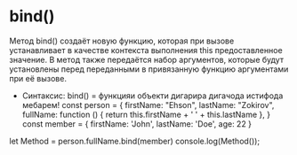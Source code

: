# bind()
Метод bind() создаёт новую функцию, которая при вызове устанавливает в качестве контекста выполнения this предоставленное значение. В метод также передаётся набор аргументов, которые будут установлены перед переданными в привязанную функцию аргументами при её вызове.
- Cинтаксис:
bind() = функцияи объекти дигарира дигачода истифода мебарем!
 const person = {
     firstName: "Ehson",
     lastName: "Zokirov",
     fullName: function () {
         return this.firstName + ' ' + this.lastName
     },
 }
 const member = {
     firstName: 'John',
     lastName: 'Doe',
     age: 22
 }

 let Method = person.fullName.bind(member)
 console.log(Method());